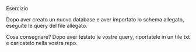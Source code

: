 Esercizio

Dopo aver creato un nuovo database e aver importato lo schema allegato, eseguite le query del file allegato.

Cosa consegnare? Dopo aver testato le vostre query, riportatele in un file txt e caricatelo nella vostra repo.